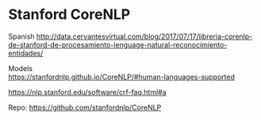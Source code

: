 
# Stanford CoreNLP

Spanish 
http://data.cervantesvirtual.com/blog/2017/07/17/libreria-corenlp-de-stanford-de-procesamiento-lenguage-natural-reconocimiento-entidades/
		
Models		
https://stanfordnlp.github.io/CoreNLP/#human-languages-supported

https://nlp.stanford.edu/software/crf-faq.html#a


Repo:
https://github.com/stanfordnlp/CoreNLP